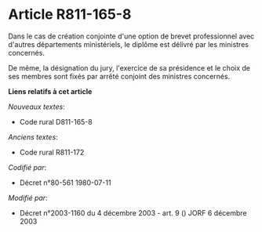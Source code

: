 # Article R811-165-8

Dans le cas de création conjointe d'une option de brevet professionnel avec d'autres départements ministériels, le diplôme
est délivré par les ministres concernés.

De même, la désignation du jury, l'exercice de sa présidence et le choix de ses membres sont fixés par arrêté conjoint des
ministres concernés.

**Liens relatifs à cet article**

_Nouveaux textes_:

  - Code rural D811-165-8

_Anciens textes_:

  - Code rural R811-172

_Codifié par_:

  - Décret n°80-561 1980-07-11

_Modifié par_:

  - Décret n°2003-1160 du 4 décembre 2003 - art. 9 () JORF 6 décembre 2003
